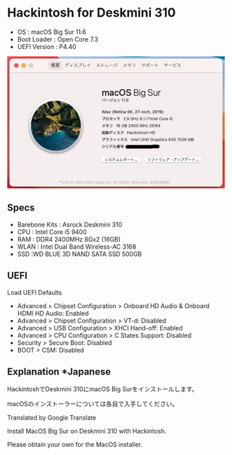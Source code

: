 # Hackintosh for Deskmini 310

+ OS : macOS Big Sur 11.6
+ Boot Loader : Open Core 7.3
+ UEFI Version : P4.40

![Hackintosh](misc\Hackintosh.jpg)

## Specs

+ Barebone Kits : Asrock Deskmini 310
+ CPU : Intel Core i5 9400
+ RAM : DDR4 2400MHz 8Gx2 (16GB)
+ WLAN : Intel Dual Band Wireless-AC 3168
+ SSD :WD BLUE 3D NAND SATA SSD 500GB

## UEFI

Load UEFI Defaults

+ Advanced > Chipset Configuration > Onboard HD Audio & Onboard HDMI HD Audio: Enabled
+ Advanced > Chipset Configuration > VT-d: Disabled
+ Advanced > USB Configuration > XHCI Hand-off: Enabled
+ Advanced > CPU Configuration > C States Support: Disabled
+ Security > Secure Boot: Disabled
+ BOOT > CSM: Disabled

## Explanation *Japanese

HackintoshでDeskmini 310にmacOS Big Surをインストールします。

macOSのインストーラーについては各自で入手してください。

Translated by Google Translate

Install MacOS Big Sur on Deskmini 310 with Hackintosh.

Please obtain your own for the MacOS installer.
